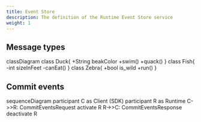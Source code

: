 ```yaml
---
title: Event Store
description: The definition of the Runtime Event Store service
weight: 1
---
```


## Message types
<div class="mermaid">
 classDiagram
      class Duck{
          +String beakColor
          +swim()
          +quack()
      }
      class Fish{
          -int sizeInFeet
          -canEat()
      }
      class Zebra{
          +bool is_wild
          +run()
      }
</div>

## Commit events
<div class="mermaid">
sequenceDiagram
    participant C as Client (SDK)
    participant R as Runtime
    C->>R: CommitEventsRequest
    activate R
    R->>C: CommitEventsResponse
    deactivate R
</div>
